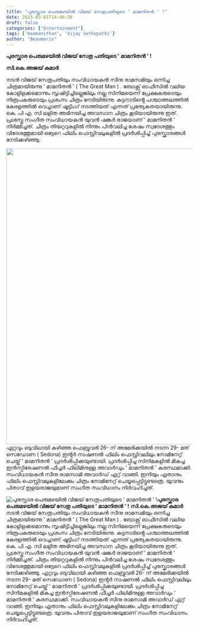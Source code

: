 ```yaml
---
title: "പുരസ്ക്കാര പെരുമഴയിൽ വിജയ് സേതുപതിയുടെ ' മാമനിതൻ ' !"
date: 2023-03-01T14:46:38
draft: false
categories: ["Entertainment"]
tags: ['maamanithan', 'Vijay Sethupathi']
author: "Beaumaris"
---
```


<strong>പുരസ്ക്കാര പെരുമഴയിൽ വിജയ് സേതു പതിയുടെ ' മാമനിതൻ ' !</strong>

<strong>സി.കെ.അജയ് കുമാർ</strong>

നടൻ വിജയ് സേതുപതിയും സംവിധായകൻ സീനു രാമസമിയും ഒന്നിച്ച ചിത്രമായിരുന്നു ' മാമനിതൻ ' ( The Great Man ) . ബോക്സ് ഓഫീസിൽ വലിയ കോളിളക്കമൊന്നും സൃഷിട്ടിച്ചില്ലെങ്കിലും നല്ല സിനിമയെന്ന് പ്രേക്ഷകരുടെയും നിരൂപകരുടെയും പ്രശംസ ചിത്രം നേടിയിരുന്നു.
കുട്ടനാടിൻ്റെ പശ്ചാത്തലത്തിൽ കേരളത്തിൽ വെച്ചാണ് ഷൂട്ടിംഗ് നടത്തിയത് എന്നത് പ്രത്യേകതയായിരുന്നു. കെ. പി എ. സി ലളിത അഭിനയിച്ച അവസാന ചിത്രം കൂടിയായിരുന്നു ഇത്. പ്രശസ്ത സംഗീത സംവിധായകൻ യുവൻ ഷങ്കർ രാജയാണ് ' മാമനിതൻ ' നിർമ്മിച്ചത്. ചിത്രം തിയറ്ററുകളിൽ നിന്നും പിൻവലിച്ച ശേഷം സ്വദേശത്തും വിദേശത്തുമായി ഒട്ടേറെ ഫിലിം ഫെസ്റ്റിവലുകളിൽ പ്രദർശിപ്പിച്ച് പുരസ്ക്കാരങ്ങൾ നേടിക്കഴിഞ്ഞു.

<img class="size-large wp-image-385867 aligncenter" src="https://cdn.boolokam.com/articles/2023/03/ggee-1024x1024.jpg" alt="" width="800" height="800" />ഏറ്റവും ഒടുവിലായി കഴിഞ്ഞ ഫെബ്രുവരി 26- ന് അമേരിക്കയിൽ നടന്ന 29- മത് സെഡോണ ( Sedona) ഇൻ്റർ നാഷണൽ ഫിലിം ഫെസ്റ്റിവലിലും നോമിനേറ്റ് ചെയ്ത് ' മാമനിതൻ ' പ്രദർശിപ്പിക്കയുണ്ടായി. പ്രദർശിപ്പിച്ച സിനിമകളിൽ മികച്ച ഇൻസ്പിരേഷണൽ ഫീച്ചർ ഫിലിമിനുള്ള അവാർഡും ' മാമനിതൻ ' കരസ്ഥമാക്കി. സംവിധായകൻ സീനു രാമസാമി അവാർഡ് ഏറ്റ് വാങ്ങി. ഇനിയും ഏതാനും ഫിലിം ഫെസ്റ്റിവലുകളിലേക്കും ചിത്രം നോമിനേറ്റ് ചെയ്യപ്പെട്ടിട്ടുണ്ടത്രെ. യുവനും പിതാവ് ഇളയരാജയുമാണ് സംഗീത സംവിധാനം നിർവഹിച്ചത്.


![പുരസ്ക്കാര പെരുമഴയിൽ വിജയ് സേതുപതിയുടെ ' മാമനിതൻ ' !](https://cdn.boolokam.com/articles/2023/03/ggee-1024x1024.jpg)**പുരസ്ക്കാര പെരുമഴയിൽ വിജയ് സേതു പതിയുടെ ' മാമനിതൻ ' !** **സി.കെ.അജയ് കുമാർ** നടൻ വിജയ് സേതുപതിയും സംവിധായകൻ സീനു രാമസമിയും ഒന്നിച്ച ചിത്രമായിരുന്നു ' മാമനിതൻ ' ( The Great Man ) . ബോക്സ് ഓഫീസിൽ വലിയ കോളിളക്കമൊന്നും സൃഷിട്ടിച്ചില്ലെങ്കിലും നല്ല സിനിമയെന്ന് പ്രേക്ഷകരുടെയും നിരൂപകരുടെയും പ്രശംസ ചിത്രം നേടിയിരുന്നു. കുട്ടനാടിൻ്റെ പശ്ചാത്തലത്തിൽ കേരളത്തിൽ വെച്ചാണ് ഷൂട്ടിംഗ് നടത്തിയത് എന്നത് പ്രത്യേകതയായിരുന്നു. കെ. പി എ. സി ലളിത അഭിനയിച്ച അവസാന ചിത്രം കൂടിയായിരുന്നു ഇത്. പ്രശസ്ത സംഗീത സംവിധായകൻ യുവൻ ഷങ്കർ രാജയാണ് ' മാമനിതൻ ' നിർമ്മിച്ചത്. ചിത്രം തിയറ്ററുകളിൽ നിന്നും പിൻവലിച്ച ശേഷം സ്വദേശത്തും വിദേശത്തുമായി ഒട്ടേറെ ഫിലിം ഫെസ്റ്റിവലുകളിൽ പ്രദർശിപ്പിച്ച് പുരസ്ക്കാരങ്ങൾ നേടിക്കഴിഞ്ഞു. ഏറ്റവും ഒടുവിലായി കഴിഞ്ഞ ഫെബ്രുവരി 26- ന് അമേരിക്കയിൽ നടന്ന 29- മത് സെഡോണ ( Sedona) ഇൻ്റർ നാഷണൽ ഫിലിം ഫെസ്റ്റിവലിലും നോമിനേറ്റ് ചെയ്ത് ' മാമനിതൻ ' പ്രദർശിപ്പിക്കയുണ്ടായി. പ്രദർശിപ്പിച്ച സിനിമകളിൽ മികച്ച ഇൻസ്പിരേഷണൽ ഫീച്ചർ ഫിലിമിനുള്ള അവാർഡും ' മാമനിതൻ ' കരസ്ഥമാക്കി. സംവിധായകൻ സീനു രാമസാമി അവാർഡ് ഏറ്റ് വാങ്ങി. ഇനിയും ഏതാനും ഫിലിം ഫെസ്റ്റിവലുകളിലേക്കും ചിത്രം നോമിനേറ്റ് ചെയ്യപ്പെട്ടിട്ടുണ്ടത്രെ. യുവനും പിതാവ് ഇളയരാജയുമാണ് സംഗീത സംവിധാനം നിർവഹിച്ചത്.
